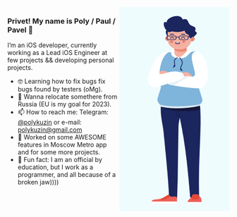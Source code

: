 <img align="right" src="https://github.com/PolyKuzin/PolyKuzin/blob/master/illustration.png" alt="Paul standing" width=250px height=465px/>

### Privet! My name is Poly / Paul / Pavel 👋

I’m an iOS developer, currently working as a Lead iOS Engineer at few projects && developing personal projects.

- 🤓  Learning how to fix bugs fix bugs found by testers (oMg).
- 💬  Wanna relocate somethere from Russia (EU is my goal for 2023).
- 📫  How to reach me: Telegram: [@polykuzin](https://t.me/polykuzin) or e-mail: polykuzin@gmail.com
- 📱  Worked on some AWESOME features in Moscow Metro app and for some more projects.
- 🚴  Fun fact: I am an official by education, but I work as a programmer, and all because of a broken jaw))))
